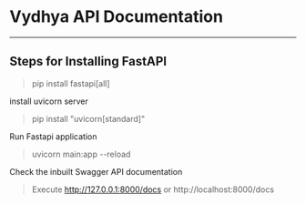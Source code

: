 # Vydhya API Documentation
<hr/>

## Steps for Installing FastAPI

> pip install fastapi[all]

install uvicorn server
> pip install "uvicorn[standard]"

Run Fastapi application
> uvicorn main:app --reload

Check the inbuilt Swagger API documentation 
> Execute http://127.0.0.1:8000/docs or http://localhost:8000/docs